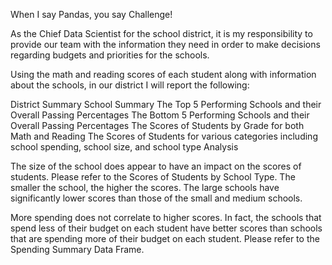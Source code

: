 When I say Pandas, you say Challenge!

As the Chief Data Scientist for the school district, it is my responsibility to provide our team with the information they need in order to make decisions regarding budgets and priorities for the schools.

Using the math and reading scores of each student along with information about the schools, in our district I will report the following:

District Summary
School Summary
The Top 5 Performing Schools and their Overall Passing Percentages
The Bottom 5 Performing Schools and their Overall Passing Percentages
The Scores of Students by Grade for both Math and Reading
The Scores of Students for various categories including school spending, school size, and school type
Analysis

The size of the school does appear to have an impact on the scores of students. Please refer to the Scores of Students by School Type. The smaller the school, the higher the scores. The large schools have significantly lower scores than those of the small and medium schools.

More spending does not correlate to higher scores. In fact, the schools that spend less of their budget on each student have better scores than schools that are spending more of their budget on each student. Please refer to the Spending Summary Data Frame.
